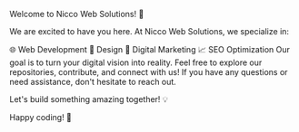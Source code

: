 Welcome to Nicco Web Solutions! 🎉

We are excited to have you here. At Nicco Web Solutions, we specialize in:

🌐 Web Development
🎨 Design
🚀 Digital Marketing
📈 SEO Optimization
Our goal is to turn your digital vision into reality. Feel free to explore our repositories, contribute, and connect with us! If you have any questions or need assistance, don't hesitate to reach out.

Let's build something amazing together! 💡

Happy coding! 🚀

